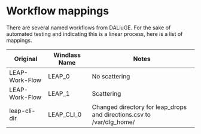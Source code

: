 # Workflow mappings

There are several named workflows from DALiuGE. 
For the sake of automated testing and indicating this is a linear process, here is a list of mappings.

| Original    | Windlass Name | Notes |
| ----------- | ------------- | ----- |
| LEAP-Work-Flow            | LEAP_0        | No scattering
| LEAP-Work-Flow             | LEAP_1        | Scattering |
| leap-cli-dir|LEAP_CLI_0|Changed directory for leap_drops and directions.csv to /var/dlg_home/|

